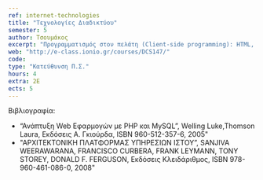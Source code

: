 ```yaml
---
ref: internet-technologies
title: "Τεχνολογίες Διαδικτύου"
semester: 5
author: Τσουμάκος 
excerpt: "Προγραμματισμός στον πελάτη (Client-side programming): HTML, HTML5 και JavaScript. Προγραμματισμός στον εξυπηρετητή (Server-side programming): Web Servers, δομή και λειτουργία. Η γλώσσα PHP. Βάσεις δεδομένων στο Διαδίκτυο: MySQL, σύνδεση με Apache Web Server, PHP/Python. Web services. Πρωτόκολλο επικοινωνίας SOAP. Μεταδεδομένα στον παγκόσμιο ιστό: XML-JSON. Υπολογιστικά Νέφη (Cloud Computing) και υπηρεσίες τους (Software-as-a-Service – SaaS). Google AppEngine. Επιθέσεις και Ασφάλεια στον Παγκόσμιο Ιστό. Web 2.0, 3.0."
web: "http://e-class.ionio.gr/courses/DCS147/"
code: 
type: "Κατεύθυνση Π.Σ."
hours: 4
extra: 2Ε
ects: 5
---
```



Βιβλιογραφία: 
  - “Ανάπτυξη Web Εφαρμογών με PHP και MySQL”, Welling Luke,Thomson Laura, Εκδόσεις Α. Γκιούρδα, ISBN 960-512-357-6, 2005"
  - "ΑΡΧΙΤΕΚΤΟΝΙΚΗ ΠΛΑΤΦΟΡΜΑΣ ΥΠΗΡΕΣΙΩΝ ΙΣΤΟΥ”, SANJIVA WEERAWARANA, FRANCISCO CURBERA, FRANK LEYMANN, TONY STOREY, DONALD F. FERGUSON, Εκδόσεις Κλειδάριθμος, ISBN 978-960-461-086-0, 2008"


